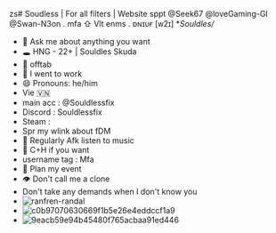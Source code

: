 zs# Soudless | For all filters | Website sppt @Seek67 @loveGaming-GI @Swan-N3on . mfa ⇧ Vlt enms . ᴅɴɪᴜғ [ᴡ2ɪ]
**Souldles/*
- 💬 Ask me about anything you want
- 🕳️ HNG - 22+ | Souldles Skuda
- 🫥 offtab
- 🍴 I went to work
- 😄 Pronouns: he/him
- Vie 🇻🇳
- main acc : @Souldlessfix
- Discord : Souldlessfix
- Steam :
- Spr my wlink about fDM
- 🤚 Regularly Afk listen to music
- 💓 C+H if you want
- username tag : Mfa
- 🫙 Plan my event
- 👁 Don't call me a clone
- Don't take any demands when I don't know you
- ![ranfren-randal](https://github.com/user-attachments/assets/e8863680-3e8f-4ed5-9f09-01741b1717cd)
- ![c0b97070630669f1b5e26e4eddccf1a9](https://github.com/user-attachments/assets/52dc6b2d-20cc-4a86-a541-3c6a426a2dcc)
- ![9eacb59e94b45480f765acbaa91ed446](https://github.com/user-attachments/assets/dedff7f9-7dde-4f2b-9c78-2ec535bc2dfe)


